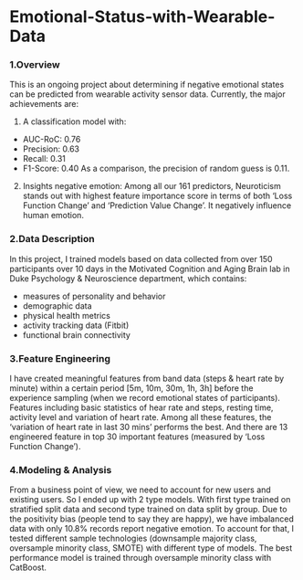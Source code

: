 # Emotional-Status-with-Wearable-Data

### 1.Overview
This is an ongoing project about determining if negative emotional states can be predicted from wearable activity sensor data.
Currently, the major achievements are:

1. A classification model with:
* AUC-RoC: 0.76
* Precision: 0.63
* Recall: 0.31
* F1-Score: 0.40
As a comparison, the precision of random guess is 0.11.

2. Insights negative emotion: Among all our 161 predictors, Neuroticism stands out with highest feature importance score in terms of both ‘Loss Function Change’ and ‘Prediction Value Change’. It negatively influence human emotion.

### 2.Data Description
In this project, I trained models based on data collected from over 150 participants over 10 days in the Motivated Cognition and Aging Brain lab in Duke Psychology & Neuroscience department, which contains:

* measures of personality and behavior
* demographic data
* physical health metrics
* activity tracking data (Fitbit)
* functional brain connectivity

### 3.Feature Engineering
I have created meaningful features from band data (steps & heart rate by minute) within a certain period [5m, 10m, 30m, 1h, 3h] before the experience sampling (when we record emotional states of participants). Features including basic statistics of hear rate and steps, resting time, activity level and variation of heart rate. Among all these features, the ‘variation of heart rate in last 30 mins’ performs the best. And there are 13 engineered feature in top 30 important features (measured by ‘Loss Function Change’).

### 4.Modeling & Analysis
From a business point of view, we need to account for new users and existing users. So I ended up with 2 type models. With first type trained on stratified split data and second type trained on data split by group. Due to the positivity bias (people tend to say they are happy), we have imbalanced data with only 10.8% records report negative emotion. To account for that, I tested different sample technologies (downsample majority class, oversample minority class, SMOTE) with different type of models. The best performance model is trained through oversample minority class with CatBoost.
